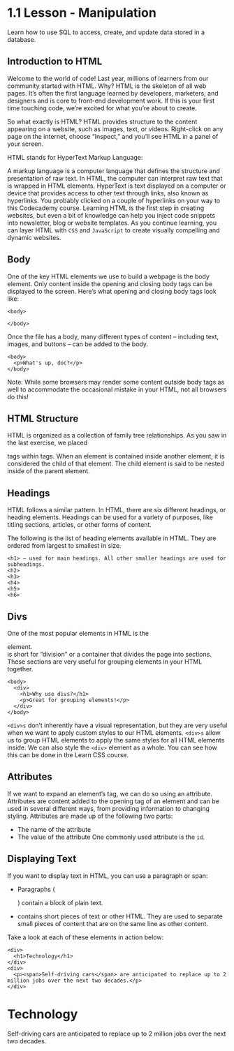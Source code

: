 # 1.1 Lesson - Manipulation 
Learn how to use SQL to access, create, and update data stored in a database.

## Introduction to HTML
Welcome to the world of code! Last year, millions of learners from our community started with HTML. Why? HTML is the skeleton of all web pages. It’s often the first language learned by developers, marketers, and designers and is core to front-end development work. If this is your first time touching code, we’re excited for what you’re about to create.

So what exactly is HTML? HTML provides structure to the content appearing on a website, such as images, text, or videos. Right-click on any page on the internet, choose “Inspect,” and you’ll see HTML in a panel of your screen.

HTML stands for HyperText Markup Language:

A markup language is a computer language that defines the structure and presentation of raw text.
In HTML, the computer can interpret raw text that is wrapped in HTML elements.
HyperText is text displayed on a computer or device that provides access to other text through links, also known as hyperlinks. You probably clicked on a couple of hyperlinks on your way to this Codecademy course.
Learning HTML is the first step in creating websites, but even a bit of knowledge can help you inject code snippets into newsletter, blog or website templates. As you continue learning, you can layer HTML with ```CSS``` and ```JavaScript``` to create visually compelling and dynamic websites.

## Body
One of the key HTML elements we use to build a webpage is the body element. Only content inside the opening and closing body tags can be displayed to the screen. Here’s what opening and closing body tags look like:
```
<body>
 
</body>
```
Once the file has a body, many different types of content – including text, images, and buttons – can be added to the body.
```
<body>
  <p>What's up, doc?</p>
</body>
```
Note: While some browsers may render some content outside body tags as well to accommodate the occasional mistake in your HTML, not all browsers do this!

## HTML Structure
HTML is organized as a collection of family tree relationships. As you saw in the last exercise, we placed <p> tags within <body> tags. When an element is contained inside another element, it is considered the child of that element. The child element is said to be nested inside of the parent element.

## Headings
HTML follows a similar pattern. In HTML, there are six different headings, or heading elements. Headings can be used for a variety of purposes, like titling sections, articles, or other forms of content.

The following is the list of heading elements available in HTML. They are ordered from largest to smallest in size.
```
<h1> — used for main headings. All other smaller headings are used for subheadings.
<h2>
<h3>
<h4>
<h5>
<h6>
```
## Divs
One of the most popular elements in HTML is the <div> element. <div> is short for “division” or a container that divides the page into sections. These sections are very useful for grouping elements in your HTML together.
```
<body>
  <div>
    <h1>Why use divs?</h1>
    <p>Great for grouping elements!</p>
  </div>
</body>
```
```<div>s``` don’t inherently have a visual representation, but they are very useful when we want to apply custom styles to our HTML elements. ```<div>s``` allow us to group HTML elements to apply the same styles for all HTML elements inside. We can also style the ```<div>``` element as a whole. You can see how this can be done in the Learn CSS course.

## Attributes
If we want to expand an element’s tag, we can do so using an attribute. Attributes are content added to the opening tag of an element and can be used in several different ways, from providing information to changing styling. Attributes are made up of the following two parts:
- The name of the attribute
- The value of the attribute
One commonly used attribute is the ```id```.

## Displaying Text
If you want to display text in HTML, you can use a paragraph or span:

- Paragraphs (<p>) contain a block of plain text.
- <span> contains short pieces of text or other HTML. They are used to separate small pieces of content that are on the same line as other content.

Take a look at each of these elements in action below:
```
<div>
  <h1>Technology</h1>
</div>
<div>
  <p><span>Self-driving cars</span> are anticipated to replace up to 2 million jobs over the next two decades.</p>
</div>
```
<div>
  <h1>Technology</h1>
</div>
<div>
  <p><span>Self-driving cars</span> are anticipated to replace up to 2 million jobs over the next two decades.</p>
</div>

